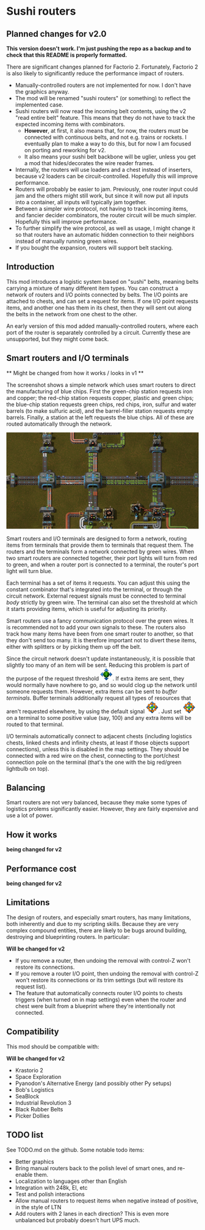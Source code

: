 # Sushi routers

## Planned changes for v2.0

**This version doesn't work.  I'm just pushing the repo as a backup and to check that this README is properly formatted.**

There are significant changes planned for Factorio 2.  Fortunately, Factorio 2 is also likely to significantly reduce the performance impact of routers.

* Manually-controlled routers are not implemented for now.  I don't have the graphics anyway.
* The mod will be renamed "sushi routers" (or something) to reflect the implemented case.
* Sushi routers will now read the incoming belt contents, using the v2 "read entire belt" feature.  This means that they do not have to track the expected incoming items with combinators.
    * **However**, at first, it also means that, for now, the routers must be connected with continuous belts, and not e.g. trains or rockets.  I eventually plan to make a way to do this, but for now I am focused on porting and reworking for v2.
    *  It also means your sushi belt backbone will be uglier, unless you get a mod that hides/decorates the wire reader frames.
* Internally, the routers will use loaders and a chest instead of inserters, because v2 loaders can be circuit-controlled.  Hopefully this will improve performance.
* Routers will probably be easier to jam.  Previously, one router input could jam and the others might still work, but since it will now put all inputs into a container, all inputs will typically jam together.
* Between a simpler wire protocol, not having to track incoming items, and fancier decider combinators, the router circuit will be much simpler.  Hopefully this will improve performance. 
* To further simplify the wire protocol, as well as usage, I might change it so that routers have an automatic hidden connection to their neighbors instead of manually running green wires.
* If you bought the expansion, routers will support belt stacking.

## Introduction

This mod introduces a logistic system based on "sushi" belts, meaning belts carrying a mixture of many different item types.  You can construct a network of routers and I/O points connected by belts.  The I/O points are attached to chests, and can set a request for items.  If one I/O point requests items, and another one has them in its chest, then they will sent out along the belts in the network from one chest to the other.

An early version of this mod added manually-controlled routers, where each port of the router is separately controlled by a circuit.  Currently these are unsupported, but they might come back.

## Smart routers and I/O terminals

** Might be changed from how it works / looks in v1 **

The screenshot shows a simple network which uses smart routers to direct the manufacturing of blue chips.  First the green-chip station requests iron and copper; the red-chip station requests copper, plastic and green chips; the blue-chip station requests green chips, red chips, iron, sulfur and water barrels (to make sulfuric acid), and the barrel-filler station requests empty barrels.  Finally, a station at the left requests the blue chips.  All of these are routed automatically through the network.

![smart router screenshot](resources/screenshot-smart.jpg)

Smart routers and I/O terminals are designed to form a network, routing items from terminals that provide them to terminals that request them.  The routers and the terminals form a network connected by green wires.  When two smart routers are connected together, their port lights will turn from red to green, and when a router port is connected to a terminal, the router's port light will turn blue.

Each terminal has a set of items it requests.  You can adjust this using the constant combinator that's integrated into the terminal, or through the circuit network.  External request signals must be connected to terminal *body* strictly by green wire.  The terminal can also set the threshold at which it starts providing items, which is useful for adjusting its priority.

Smart routers use a fancy communication protocol over the green wires.  It is recommended not to add your own signals to these.  The routers also track how many items have been from one smart router to another, so that they don't send too many.  It is therefore important not to divert these items, either with splitters or by picking them up off the belt.

Since the circuit network doesn't update instantaneously, it is possible that slightly too many of an item will be sent.  Reducing this problem is part of the purpose of the request threshold ![threshold_signal_igon](resources/threshold.png).  If extra items are sent, they would normally have nowhere to go, and so would clog up the network until someone requests them.  However, extra items can be sent to
*buffer terminals*.  Buffer terminals additionally request all types of resources that aren't requested elsewhere, by using the default signal ![default_signal_icon](resources/default.png).  Just set ![default_signal_icon](resources/default.png) on a terminal to some positive value (say, 100) and any extra items will be routed to that terminal.

I/O terminals automatically connect to adjacent chests (including logistics chests, linked chests and infinity chests, at least if those objects support connections), unless this is disabled in the map settings.  They should be connected with a red wire on the chest, connecting to the port/chest connection pole on the terminal (that's the one with the big red/green lightbulb on top).

## Balancing

Smart routers are not very balanced, because they make some types of logistics prolems significantly easier.  However, they are fairly expensive and use a lot of power.

## How it works

**being changed for v2**

## Performance cost

**being changed for v2**

## Limitations

The design of routers, and especially smart routers, has many limitations, both inherently and due to my scripting skills.  Because they are very complex compound entities, there are likely to be bugs around building, destroying and blueprinting routers.  In particular:

**Will be changed for v2**

* If you remove a router, then undoing the removal with control-Z won't restore its connections.
* If you remove a router I/O point, then undoing the removal with control-Z won't restore its connections or its trim settings (but will restore its request list).
* The feature that automatically connects router I/O points to chests triggers (when turned on in map settings) even when the router and chest were built from a blueprint where they're intentionally not connected.

## Compatibility

This mod should be compatible with:

**Will be changed for v2**
* Krastorio 2
* Space Exploration
* Pyanodon's Alternative Energy (and possibly other Py setups)
* Bob's Logistics
* SeaBlock
* Industrial Revolution 3
* Black Rubber Belts
* Picker Dollies

## TODO list

See TODO.md on the github.  Some notable todo items:

* Better graphics
* Bring manual routers back to the polish level of smart ones, and re-enable them.
* Localization to languages other than English
* Integration with 248k, EI, etc
* Test and polish interactions
* Allow manual routers to request items when negative instead of positive, in the style of LTN
* Add routers with 2 lanes in each direction?  This is even more unbalanced but probably doesn't hurt UPS much.